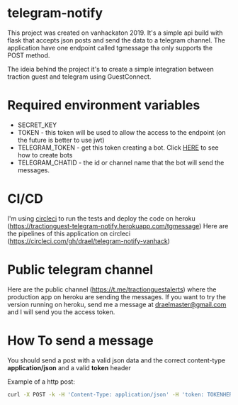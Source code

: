 # telegram-notify

This project was created on vanhackaton 2019.
It's a simple api build with flask that accepts json posts and send the data to a telegram channel.
The application have one endpoint called tgmessage tha only supports the POST method.

The ideia behind the project it's to create a simple integration between traction guest and telegram
using GuestConnect.

# Required environment variables
* SECRET_KEY
* TOKEN - this token will be used to allow the access to the endpoint (on the future is better to use jwt)
* TELEGRAM_TOKEN - get this token creating a bot. Click [HERE](https://core.telegram.org/bots) to see how to create bots
* TELEGRAM_CHATID - the id or channel name that the bot will send the messages.

# CI/CD
I'm using [circleci](https://circleci.com) to run the tests and deploy the code on heroku (https://tractionguest-telegram-notify.herokuapp.com/tgmessage)
Here are the pipelines of this application on circleci (https://circleci.com/gh/drael/telegram-notify-vanhack)

# Public telegram channel
Here are the public channel (https://t.me/tractionguestalerts) where the production app on heroku are sending the messages.
If you want to try the version running on heroku, send me a message at draelmaster@gmail.com and I will send you the access token.

# How To send a message
You should send a post with a valid json data and the correct content-type **application/json** and a valid **token** header

Example of a http post:

```sh
curl -X POST -k -H 'Content-Type: application/json' -H 'token: TOKENHERE' -i 'https://tractionguest-telegram-notify.herokuapp.com/tgmessage' --data '"{'\''name'\'': '\''Rafael'\'', '\''company'\'': '\''Traction Guest'\''}"'
```
